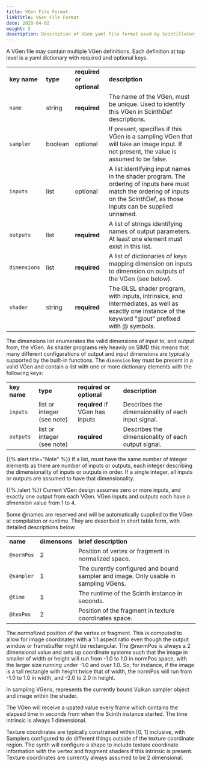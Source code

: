 ```yaml
---
title: VGen File Format
linkTitle: VGen File Format
date: 2020-04-02
weight: 5
description: Description of VGen yaml file format used by Scintillator synth server.
---
```

A VGen file may contain multiple VGen definitions. Each definition at top level is a yaml dictionary with required and optional keys.

<table>
<tr><td><strong>key name</strong>

</td><td><strong>type</strong>

</td><td><strong>required or optional</strong>

</td><td><strong>description</strong>

</td></tr>
<tr><td><code>name</code>

</td><td>string

</td><td><strong>required</strong>

</td><td>The name of the VGen, must be unique. Used to identify this VGen in ScinthDef descriptions.

</td></tr>
<tr><td><code>sampler</code>

</td><td>boolean

</td><td>optional

</td><td>If present, specifies if this VGen is a sampling VGen that will take an image input. If not present, the value is assumed to be false.

</td></tr>
<tr><td><code>inputs</code>

</td><td>list

</td><td>optional

</td><td>A list identifying input names in the shader program. The ordering of inputs here must match the ordering of inputs on the ScinthDef, as those inputs can be supplied unnamed.

</td></tr>
<tr><td><code>outputs</code>

</td><td>list

</td><td><strong>required</strong>

</td><td>A list of strings identifying names of output parameters. At least one element must exist in this list.

</td></tr>
<tr><td><code>dimensions</code>

</td><td>list

</td><td><strong>required</strong>

</td><td>A list of dictionaries of keys mapping dimension on inputs to dimension on outputs of the VGen (see below).

</td></tr>
<tr><td><code>shader</code>

</td><td>string

</td><td><strong>required</strong>

</td><td>The GLSL shader program, with inputs, intrinsics, and intermediates, as well as exactly one instance of the keyword "@out" prefixed with @ symbols.

</td></tr>
</table>
The dimensions list enumerates the valid dimensions of input to, and output from, the VGen. As shader programs rely heavily on SIMD this means that many different configurations of output and input dimensions are typically supported by the built-in functions. The <code>dimension</code> key must be present in a valid VGen and contain a list with one or more dictionary elements with the following keys:

<table>
<tr><td><strong>key name</strong>

</td><td><strong>type</strong>

</td><td><strong>required or optional</strong>

</td><td><strong>description</strong>

</td></tr>
<tr><td><code>inputs</code>

</td><td>list or integer (see note)

</td><td><strong>required</strong> if VGen has inputs

</td><td>Describes the dimensionality of each input signal.

</td></tr>
<tr><td><code>outputs</code>

</td><td>list or integer (see note)

</td><td><strong>required</strong>

</td><td>Describes the dimensionality of each output signal.

</td></tr>
</table>
{{% alert title="Note" %}}
If a list, must have the same number of integer elements as there are number of inputs or outputs, each integer describing the dimensionality of inputs or outputs in order. If a single integer, all inputs or outputs are assumed to have that dimensionality.

{{% /alert %}}
Current VGen design assumes zero or more inputs, and exactly one output from each VGen. VGen inputs and outputs each have a <em>dimension</em> value from 1 to 4.

Some @names are reserved and will be automatically supplied to the VGen at compilation or runtime. They are described in short table form, with detailed descriptions below.

<table>
<tr><td><strong>name</strong>

</td><td><strong>dimensons</strong>

</td><td><strong>brief description</strong>

</td></tr>
<tr><td><code>@normPos</code>

</td><td>2

</td><td>Position of vertex or fragment in normalized space.

</td></tr>
<tr><td><code>@sampler</code>

</td><td>1

</td><td>The curently configured and bound sampler and image. Only usable in sampling VGens.

</td></tr>
<tr><td><code>@time</code>

</td><td>1

</td><td>The runtime of the Scinth instance in seconds.

</td></tr>
<tr><td><code>@texPos</code>

</td><td>2

</td><td>Position of the fragment in texture coordinates space.

</td></tr>
</table>
The <em>normalized</em> position of the vertex or fragment. This is computed to allow for image coordinates with a 1:1 aspect ratio even though the output window or framebuffer might be rectangular. The @normPos is always a 2 dimensional value and sets up coordinate systems such that the image in smaller of width or height will run from -1.0 to 1.0 in normPos space, with the larger size running under -1.0 and over 1.0. So, for instance, if the image is a tall rectangle with height twice that of width, the normPos will run from -1.0 to 1.0 in width, and -2.0 to 2.0 in height.

In sampling VGens, represents the currently bound Vulkan sampler object and image within the shader.

The VGen will receive a upated value every frame which contains the elapsed time in seconds from when the Scinth instance started. The time intrinsic is always 1 dimensional.

Texture coordinates are typically constrained within [0, 1] inclusive, with Samplers configured to do different things outside of the texture coordinate region. The synth will configure a shape to include texture coordinate information with the vertex and fragment shaders if this intrinsic is present. Texture coordinates are currently always assumed to be 2 dimensional.


